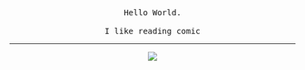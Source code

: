 <p align="center">
  <samp>Hello World.</samp>
  <br>
  <br>
  <samp>I like reading comic</samp>
</p>

---

<p align="center">
  <img src="https://github-readme-stats.vercel.app/api?username=frrrrrits&count_private=true&include_all_commits=true" />
</p>
